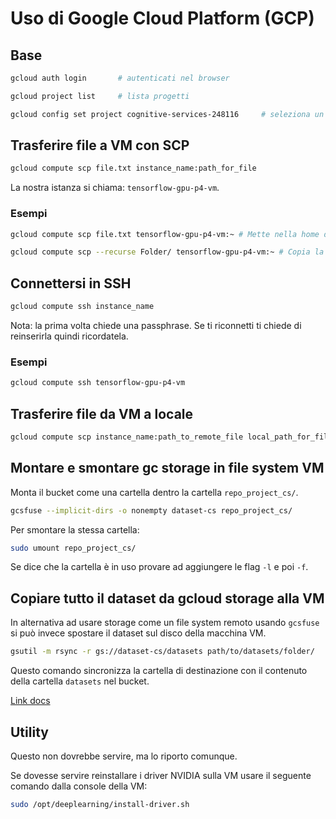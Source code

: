 # Uso di Google Cloud Platform (GCP)

## Base

```bash
gcloud auth login		# autenticati nel browser
```

```bash
gcloud project list 	# lista progetti
```

```bash
gcloud config set project cognitive-services-248116		# seleziona un progetto
```

## Trasferire file a VM con SCP

```bash
gcloud compute scp file.txt instance_name:path_for_file
```

La nostra istanza si chiama: `tensorflow-gpu-p4-vm`.

### Esempi

```bash
gcloud compute scp file.txt tensorflow-gpu-p4-vm:~ # Mette nella home della VM
```

```bash
gcloud compute scp --recurse Folder/ tensorflow-gpu-p4-vm:~ # Copia la cartella Folder nella home della VM
```

## Connettersi in SSH

```bash
gcloud compute ssh instance_name
```

Nota: la prima volta chiede una passphrase. Se ti riconnetti ti chiede di reinserirla quindi ricordatela.

### Esempi

```bash
gcloud compute ssh tensorflow-gpu-p4-vm
```

## Trasferire file da VM a locale

```bash
gcloud compute scp instance_name:path_to_remote_file local_path_for_file
```

## Montare e smontare gc storage in file system VM

Monta il bucket come una cartella dentro la cartella `repo_project_cs/`.

```bash
gcsfuse --implicit-dirs -o nonempty dataset-cs repo_project_cs/
```

Per smontare la stessa cartella:

```bash
sudo umount repo_project_cs/
```

Se dice che la cartella è in uso provare ad aggiungere le flag `-l` e poi `-f`.

## Copiare tutto il dataset da gcloud storage alla VM

In alternativa ad usare storage come un file system remoto usando `gcsfuse` si può invece spostare il dataset sul disco della macchina VM.

```bash
gsutil -m rsync -r gs://dataset-cs/datasets path/to/datasets/folder/
```

Questo comando sincronizza la cartella di destinazione con il contenuto della cartella `datasets` nel bucket.

[Link docs](https://cloud.google.com/storage/docs/gsutil/commands/rsync#be-careful-when-synchronizing-over-os-specific-file-types-symlinks-devices-etc)

## Utility

Questo non dovrebbe servire, ma lo riporto comunque.

Se dovesse servire reinstallare i driver NVIDIA sulla VM usare il seguente comando dalla console della VM:

```bash
sudo /opt/deeplearning/install-driver.sh
```
